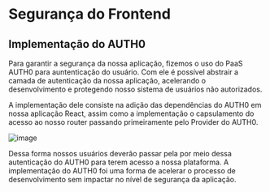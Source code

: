 # Segurança do Frontend

## Implementação do AUTH0

Para garantir a segurança da nossa aplicação, fizemos o uso do PaaS AUTH0 para auntenticação do usuário. Com ele é possível abstrair a camada de autenticação da nossa aplicação, acelerando o desenvolvimento e protegendo nosso sistema de usuários não autorizados.

A implementação dele consiste na adição das dependências do AUTH0 em nossa aplicação React, assim como a implementação o capsulamento do acesso ao nosso router passando primeiramente pelo Provider do AUTH0.

![image](https://github.com/Inteli-College/2024-T0003-ES09-G05/assets/54749257/8e87140b-6be4-40f7-8ab9-5c692c7a2ded)

Dessa forma nossos usuários deverão passar pela por meio dessa autenticação do AUTH0 para terem acesso a nossa plataforma. A implementação do AUTH0 foi uma forma de acelerar o processo de desenvolvimento sem impactar no nível de segurança da aplicação.
